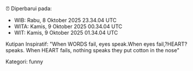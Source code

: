 ⏰ Diperbarui pada:
- WIB: Rabu, 8 Oktober 2025 23.34.04 UTC
- WITA: Kamis, 9 Oktober 2025 00.34.04 UTC
- WIT: Kamis, 9 Oktober 2025 01.34.04 UTC

Kutipan Inspiratif:
"When WORDS fail, eyes speak.When eyes fail,?HEART? speaks. When HEART fails, nothing speaks they put cotton in the nose"


Kategori: funny

